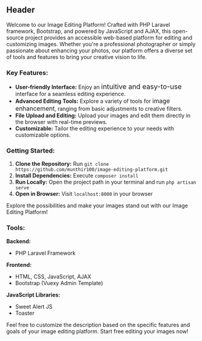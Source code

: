 ## Header

Welcome to our Image Editing Platform! Crafted with PHP Laravel framework, Bootstrap, and powered by JavaScript and AJAX, this open-source project provides an accessible web-based platform for editing and customizing images. Whether you're a professional photographer or simply passionate about enhancing your photos, our platform offers a diverse set of tools and features to bring your creative vision to life.

### Key Features:

- **User-friendly Interface:** Enjoy an <span style="font-size: 18px;">intuitive and easy-to-use</span> interface for a seamless editing experience.
- **Advanced Editing Tools:** Explore a variety of tools for <span style="font-size: 16px;">image enhancement</span>, ranging from basic adjustments to creative filters.
- **File Upload and Editing:** Upload your images and edit them directly in the browser with real-time previews.
- **Customizable:** Tailor the editing experience to your needs with <span style="font-size: 14px;">customizable options</span>.

### Getting Started:

1. **Clone the Repository:** Run `git clone https://github.com/munthir100/image-editing-platform.git`
2. **Install Dependencies:** Execute `composer install`
3. **Run Locally:** Open the project path in your terminal and run `php artisan serve`
4. **Open in Browser:** Visit `localhost:8000` in your browser

Explore the possibilities and make your images stand out with our Image Editing Platform!

### Tools:

**Backend:**
- PHP Laravel Framework

**Frontend:**
- HTML, CSS, JavaScript, AJAX
- Bootstrap (Vuexy Admin Template)

**JavaScript Libraries:**
- Sweet Alert JS
- Toaster

Feel free to customize the description based on the specific features and goals of your image editing platform. Start free editing your images now!
